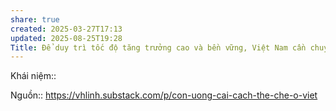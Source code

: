 ```yaml
---
share: true
created: 2025-03-27T17:13
updated: 2025-08-25T19:28
Title: Để duy trì tốc độ tăng trưởng cao và bền vững, Việt Nam cần chuyển từ mô hình tăng trưởng dựa trên nhân công rẻ, tài nguyên và đầu tư công sang mô hình dựa trên năng suất, sáng tạo và hiệu quả thể chế
---
```

Khái niệm:: 

Nguồn:: https://vhlinh.substack.com/p/con-uong-cai-cach-the-che-o-viet 